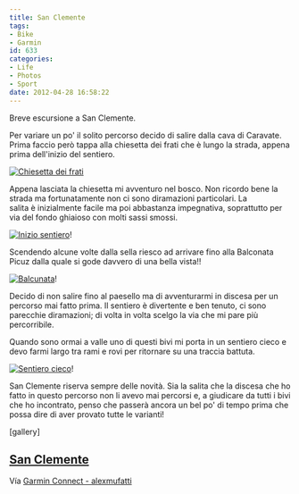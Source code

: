 ```yaml
---
title: San Clemente
tags:
- Bike
- Garmin
id: 633
categories:
- Life
- Photos
- Sport
date: 2012-04-28 16:58:22
---
```


Breve escursione a San Clemente.

Per variare un po' il solito percorso decido di salire dalla cava di Caravate. Prima faccio però tappa alla chiesetta dei frati che è lungo la strada, appena prima dell'inizio del sentiero.

[![Chiesetta dei frati](/images/2012/04/img_02381.jpg "Chiesetta dei frati")](/images/2012/04/img_02381.jpg)

<!--more-->

Appena lasciata la chiesetta mi avventuro nel bosco. Non ricordo bene la strada ma fortunatamente non ci sono diramazioni particolari. La salita è inizialmente facile ma poi abbastanza impegnativa, soprattutto per via del fondo ghiaioso con molti sassi smossi.

[![Inizio sentiero](/images/2012/04/img_02441.jpg "Inizio sentiero")](/images/2012/04/img_02441.jpg)!

Scendendo alcune volte dalla sella riesco ad arrivare fino alla Balconata Picuz dalla quale si gode davvero di una bella vista!!

[![Balcunata](/images/2012/04/img_0240.jpg "Balcunata")](/images/2012/04/img_0240.jpg)!

Decido di non salire fino al paesello ma di avventurarmi in discesa per un percorso mai fatto prima. Il sentiero è divertente e ben tenuto, ci sono parecchie diramazioni; di volta in volta scelgo la via che mi pare più percorribile.

Quando sono ormai a valle uno di questi bivi mi porta in un sentiero cieco e devo farmi largo tra rami e rovi per ritornare su una traccia battuta.

[![Sentiero cieco](/images/2012/04/img_0247.jpg "Sentiero cieco")](/images/2012/04/img_0247.jpg)!

San Clemente riserva sempre delle novità. Sia la salita che la discesa che ho fatto in questo percorso non li avevo mai percorsi e, a giudicare da tutti i bivi che ho incontrato, penso che passerà ancora un bel po' di tempo prima che possa dire di aver provato tutte le varianti!

[gallery]

## [San Clemente](http://connect.garmin.com/activity/172413577 "San Clemente")

Vía [Garmin Connect - alexmufatti](http://connect.garmin.com/explore?owner=alexmufatti)
